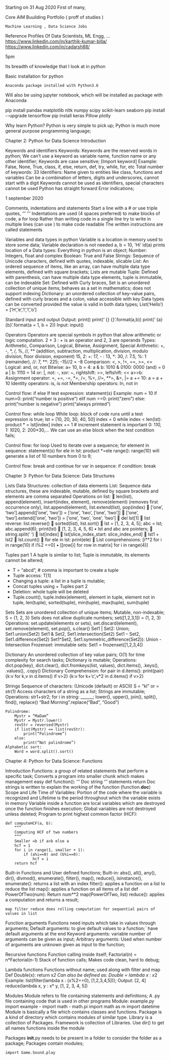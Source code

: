 Starting on 31 Aug 2020
First of many, 

Core AIM
    Buuilding Portfolio ( proff of studies )

    Machine Learning , Data Science Jobs

Reference Profiles Of Data Scientists, ML Engg, ...
https://www.linkedin.com/in/karthik-kumar-billa/
https://www.linkedin.com/in/cadarsh88/


5pm

Its breadth of knowledge that I look at in python 


Basic installation for python 

    Anaconda package installed with Python3.6

Will also be using jupyter notebook, which will be installed as package with Anaconda


pip install pandas matplotlib nltk numpy scipy scikit-learn seaborn 
pip install --upgrade tensorflow
pip install keras Pillow plotly


Why learn Python?
	Python is very simple to pick up;
	Python is much more general purpose programming language;



Chapter 2:	Python for Data Science Introduction

Keywords and identifiers
Keywords:
	Keywords are the reserved words in python;
	We can’t use a keyword as variable name, function name or any other identifier;
	Keywords are case sensitive;
        [Import keyword]
	Example: False, None, True, class, if, else, return, def, try, while, for, etc
	Total number of keywords: 33
Identifiers:
	Name given to entities like class, functions and variables
	Can be a combination of letters, digits and underscores, cannot start with a digit
	Keywords cannot be used as identifiers, special characters cannot be used
Python has straight forward Error indications;



1 september 2020


Comments, indentations and statements
	Start a line with a # or use triple quotes, ‘’’ 		‘’’
	Indentations are used (4 spaces preferred) to make blocks of code, a for loop
Rather than writing code in a single line try to write in multiple lines (can use \) to make code readable
The written instructions are called statements


Variables and data types in python
Variable is a location in memory used to store some data; Variable declaration is not needed
a, b = 10, ‘Hi’
id(a) prints location of a
Data types:
	Everything in python is an object;
	Number: Integers, float and complex
	Boolean: True and False
	Strings: Sequence of Unicode characters, defined with quotes, indexable, slicable
List: An ordered sequence of items, like an array, can have multiple data type elements, defined with square brackets; Lists are mutable
Tuple: Defined with parenthesis, can have multiple data type elements, tuple is immutable, can be indexable
Set: Defined with Curly braces, Set is an unordered collection of unique items; behaves as a set in mathematics; does not support indexing
Dictionary: an unordered collection of key-value pairs, defined with curly braces and a colon, value accessible with key
	Data types can be converted provided the value is valid in both data types;
	List(‘Hello’) = [‘H’,’e’,’l’,’l’,’o’]




Standard input and output
	Output: 	print()
			print(‘ {} {}’.format(a,b))
			print(‘ {a} {b}’.format(a = 1, b = 2))
	Input:		input()



Operators
	Operators are special symbols in python that allow arithmetic or logic computation. 
	2 + 3 : + is an operator and 2, 3 are operands
Types: Arithmetic, Comparison, Logical, Bitwise, Assignment, Special
Arithmetic: +, -, *, /, %, //, ** (addition, subtraction, multiplication, division, modulo division, floor division, exponent)
		15, 2: +: 17, - : 13, *: 30, /: 7.5, %: 1 (remainder), //: 7, **: 225;
		-15//2 = -8
	Comparison: <, >, !=, ==, >=, <=
	Logical: and, or, not
	Bitwise: 
		a= 10, b = 4:
			a & b: 1010 & 0100: 0000 (and) = 0
			a | b: 1110 = 14
			or: |, not: -, xor: ~, rightshift: >>, leftshift: <<
			a>>b: 
	Assignment operator:
		=, +=, -=, *=, /=, %=, //=, **=, &=, |=
		a += 10: a = a + 10
	Identity operators:
		is, is not
	Membership operators:
		In, not in






Control flow: if else
	If test expression:
		statement(s)
	Example:	num = 10
			if num>0:
				print(“number is positive”)
			elif num ==0:
				print(“zero”)
			else:
				print(“number is negative”)
			print(“always printed”)





Control flow: while loop
	While loop: block of code runs until a test expression is true;
	lst = [10, 20, 30, 40, 50]
	index = 0
	while index < len(lst):
		product * = lst[index]
		index += 1 # increment statement is important
	0: 1*10, 1: 10*20, 2: 200*30,…
	We can use an else block when the test condition fails;





Control flow: for loop
	Used to iterate over a sequence;
	for element in sequence:
		statement(s)
	for ele in lst:
		product *=ele
	range(): range(10) will generate a list of 10 numbers from 0 to 9;




Control flow: break and continue
	for var in sequence:
		if condition:
			break




Chapter 3:	Python for Data Science: Data Structures

Lists
	Data Structures: collection of data elements
List: Sequence data structures, these are indexable, mutable, defined by square brackets and elements are comma separated
Operations on list:
	len(list), append(element), insert(index, element), remove(element) (removes first occurrence only), list.append(element), list.extend(list), pop(index)
	[‘one’, ’two’].append([‘one’, ’two’]) = [‘one’, ’two’, [‘one’, ’two’]] 
	[‘one’, ’two’].extend([‘one’, ’two’]) = [‘one’, ’two’, ‘one’, ’two’] 
	del lst[1]
	list reverse: list.reverse()
	sorted(list), list.sort()
	lst = [1, 2, 3, 4, 5]; abc = lst; abc.append(6); print(lst)  [1, 2, 3, 4, 5, 6]
•	lst and abc are pointers;
	string.split(‘ ‘)
	lst[index]
	lst[slice_index_start: slice_index_end]
	lst1 + lst2
	lst.count()
	for ele in lst: print(ele)
	List comprehensions: [i**2 for i in range(10) if i%2 ==0]
•	[[row[i] for row in matrix] for i in range(4)]



Tuples part 1
	A tuple is similar to list; Tuple is immutable, its elements cannot be altered;
-	T = “abcd”, # comma is important to create a tuple
-	Tuple access: T[1]
-	Changing a tuple: a list in a tuple is mutable;
-	Concat tuples using +
Tuples part 2
- Deletion: whole tuple will be deleted
- Tuple.count(), tuple.index(element), element in tuple, element not in tuple, len(tuple), sorted(tuple), min(tuple), max(tuple), sum(tuple)




Sets
	Sets are unordered collection of unique items; Mutable, non-indexable;
	S = {1, 2, 3}
	Sets does not allow duplicate numbers;
	set([1,2,3,1]) = (1, 2, 3)
Operations: set.update(elements or sets), set.discard(element), set.remove(element), set.pop(), s.clear()
	Set1 | Set2: Union; Set1.union(Set2)
	Set1 & Set2, Set1.intersection(Set2)
	Set1 – Set2, Set1.difference(Set2)
	Set1^Set2, Set1.symmetric_difference(Set2)): Union - Intersection
		Frozenset: immutable sets: Set1 = frozenset([1,2,3,4])



Dictionary
	An unordered collection of key value pairs;
O(1) for time complexity for search tasks;
Dictionary is mutable;
Operations: dict.pop(key), dict.clear(), dict.fromkeys(list, values), dict.items(), .keys(), .values(), .copy()
	Dictionary Comprehension:
		for pair in d.items(): print(pair)
		{k:v for k,v in d.items() if v>2}
		{k:v for k+’c’,v*2 in d.items() if v>2}


Strings
	Sequence of characters: (Unicode (default) or ASCII)
	S = “kl” or = str(1) 
	Access characters of a string as a list;
	Strings are immutable;
	Operations: str1+str2; for i in string: ______; 
	lower(), upper(), join(), split(), find(), replace()
	“Bad Morning”.replace(“Bad”, “Good”)

	Palindrome:
		Mystr = “MaDam”
		Mystr = Mystr.lower()
		revStr = reversed(Mystr)
		if list(Mystr) == list(revStr):
			print(“Palindrome”)
		else:
			print(“Not palindrome”)
	Alphabetic sort:
		Word = word.split().sort()



Chapter 4:	Python for Data Science: Functions

Introduction Functions:	
	a group of related statements that perform a specific task;
	Converts a program into smaller chunk which makes management easy
		def function():
			‘’’
			Doc string
			‘’’
			statements
			return
	Doc strings is written to explain the working of the function (function.__doc__)
	Scope and Life Time of Variables:	Portion of the code where the variable is recognized and Lifetime is the period throughout which the variable exists in memory
	Variable inside a function are local variables which are destroyed once the function finishes execution; Global variables are not destroyed unless deleted;
	Program to print highest common factor (HCF): 
		
	def computeHCF(a, b):
		“””
		Computing HCF of two numbers
		“””
		Smaller =b if a>b else a
		hcf = 1
		for i in range(1, smaller + 1):
			if (a%i==0) and (b%i==0):
				hcf = i 
		return hcf

Built-in Functions and User defined functions;
	Built-in: abs(), all(), any(), dir(), divmod(), enumerate(), filter(), map(), reduce(), isinstance(), 
		enumerate(): returns a list with an index
	filter(): applies a function on a list to reduce the list
	map(): applies a function on all items of a list
		def PowerOfTwo(num):
			Return num**2
		map(PowerOfTwo, list)
		reduce(): applies a computation and returns a result; 
	
	map filter reduce does rolling computation for sequential pairs of values in list



Function arguments
	Functions need inputs which take in values through arguments;
	Default arguments: to give default values to a function;` have default arguments at the end
	Keyword arguments: variable number of arguments can be given as input;
	Arbitrary arguments: Used when number of arguments are unknown given as input to the function;


Recursive functions
	Function calling inside itself;
	Factorial(n) = n*Factorial(n-1)
	Stack of function calls; Makes code clean, hard to debug;


Lambda functions
		Functions without name; used along with filter and map
		Def Double(x):
			return x*2
	Can also be defined as:
	Double = lambda x : x*2
		Example: list(filter(lambda x : (x%2==0), [1,2,3,4,5])); Output: [2, 4]
		reduce(lambda x, y : x* y, [1, 2, 3, 4, 5])


Modules
		Module refers to file containing statements and definitions;
		A .py file containing code that is used in other programs
		Module: example.py
			import example
	-	import math
	-	math.pi
			import math as m
			import datetime
	Module is basically a file which contains classes and functions.
	Package is a kind of directory which contains modules of similar type.
	Library is a collection of Packages.
	Framework is collection of Libraries.
	Use dir() to get all names functions inside the module



Packages
	__init__.py needs to be present in a folder to consider the folder as a package;
	Packages contain modules;
	 
	import Game.Sound.play




























